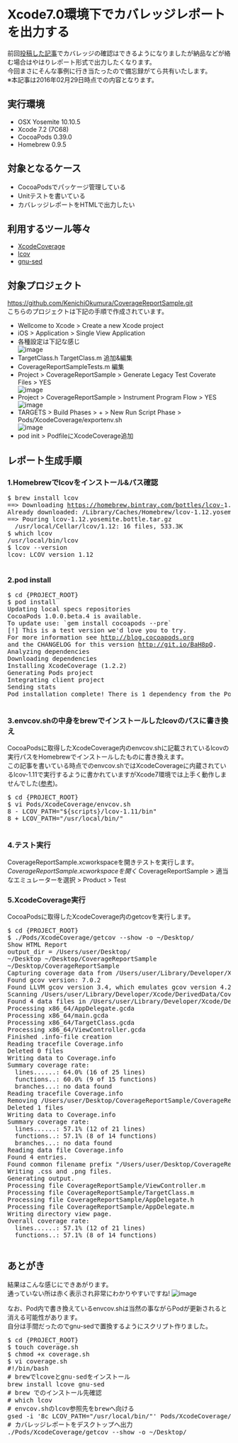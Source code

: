 # Xcode7.0環境下でカバレッジレポートを出力する

<div><p>前回<a href="http://qiita.com/KenichiOkumura@github/items/3a531a78c9b897557c9f">投稿した記事</a>でカバレッジの確認はできるようになりましたが納品などが絡む場合はやはりレポート形式で出力したくなります。<br>
	今回まさにそんな事例に行き当たったので備忘録がてら共有いたします。<br>
	※本記事は2016年02月29日時点での内容となります。
</p><h2>実行環境</h2><ul>
	<li>OSX Yosemite 10.10.5</li>
	<li>Xcode 7.2 (7C68)</li>
	<li>CocoaPods 0.39.0</li>
	<li>Homebrew 0.9.5</li>
</ul><h2>対象となるケース</h2><ul>
	<li>CocoaPodsでパッケージ管理している</li>
	<li>Unitテストを書いている</li>
	<li>カバレッジレポートをHTMLで出力したい</li>
</ul><h2>利用するツール等々</h2><ul>
	<li><a href="https://github.com/jonreid/XcodeCoverage">XcodeCoverage</a></li>
	<li><a href="http://ltp.sourceforge.net/coverage/lcov.php">lcov</a></li>
	<li><a href="https://www.gnu.org/software/sed/">gnu-sed</a></li>
</ul><h2>対象プロジェクト</h2><p><a href="https://github.com/KenichiOkumura/CoverageReportSample.git">https://github.com/KenichiOkumura/CoverageReportSample.git</a><br>
	こちらのプロジェクトは下記の手順で作成されています。
</p><ul>
	<li>Wellcome to Xcode &gt; Create a new Xcode project</li>
	<li>iOS &gt; Application &gt; Single View Application</li>
	<li>各種設定は下記な感じ<br>
	<img alt="image" src="https://s3-ap-northeast-1.amazonaws.com/qiita/2/26d8f56d-25ba-496d-a78a-8341532cd281.png"></li>
	<li>TargetClass.h TargetClass.m 追加&amp;編集</li>
	<li>CoverageReportSampleTests.m 編集</li>
	<li>Project &gt; CoverageReportSample &gt; Generate Legacy Test Coverate Files &gt; YES<br>
	<img alt="image" src="https://s3-ap-northeast-1.amazonaws.com/qiita/2/7605099f-6cb6-4ab1-b55a-55a8a33b684c.png"></li>
	<li>Project &gt; CoverageReportSample &gt; Instrument Program Flow &gt; YES<br>
	<img alt="image" src="https://s3-ap-northeast-1.amazonaws.com/qiita/2/1ec03fb5-a79f-46cb-a6e2-fdf01377adff.png"></li>
	<li>TARGETS &gt; Build Phases &gt; + &gt; New Run Script Phase &gt; Pods/XcodeCoverage/exportenv.sh<br>
	<img alt="image" src="https://s3-ap-northeast-1.amazonaws.com/qiita/2/d44b5c3e-c327-4fdc-8c17-23a0fb9ca67e.png"></li>
	<li>pod init &gt; PodfileにXcodeCoverage追加</li>
</ul><h2>レポート生成手順</h2><h3>1.Homebrewでlcovをインストール&amp;パス確認</h3><div class="codehilite">
	<pre class="hljs sql">$ brew <span class="hljs-operator"><span class="hljs-keyword">install</span> lcov
==&gt; Downloading <a class="vglnk" href="https://homebrew.bintray.com/bottles/lcov-" rel="nofollow"><span>https</span><span>://</span><span>homebrew</span><span>.</span><span>bintray</span><span>.</span><span>com</span><span>/</span><span>bottles</span><span>/</span><span>lcov</span><span>-</span></a><span class="hljs-number">1.12</span>.yosemite.bottle.tar.gz
Already downloaded: /<span class="hljs-keyword">Library</span>/Caches/Homebrew/lcov-<span class="hljs-number">1.12</span>.yosemite.bottle.tar.gz
==&gt; Pouring lcov-<span class="hljs-number">1.12</span>.yosemite.bottle.tar.gz
  /usr/<span class="hljs-keyword">local</span>/Cellar/lcov/<span class="hljs-number">1.12</span>: <span class="hljs-number">16</span> files, <span class="hljs-number">533.3</span><span class="hljs-keyword">K</span>
$ which lcov
/usr/<span class="hljs-keyword">local</span>/<span class="hljs-keyword">bin</span>/lcov
$ lcov <span class="hljs-comment">--version</span>
lcov: LCOV <span class="hljs-keyword">version</span> <span class="hljs-number">1.12</span>
    </span></pre>
</div><h3>2.pod install</h3><div class="codehilite">
	<pre class="hljs sql">$ cd {PROJECT_ROOT}
$ pod <span class="hljs-operator"><span class="hljs-keyword">install</span>
Updating <span class="hljs-keyword">local</span> specs repositories
CocoaPods <span class="hljs-number">1.0</span><span class="hljs-number">.0</span>.beta<span class="hljs-number">.4</span> <span class="hljs-keyword">is</span> available.
<span class="hljs-keyword">To</span> <span class="hljs-keyword">update</span> <span class="hljs-keyword">use</span>: <span class="hljs-string">`gem install cocoapods --pre`</span>
[!] This <span class="hljs-keyword">is</span> a <span class="hljs-keyword">test</span> <span class="hljs-keyword">version</span> we<span class="hljs-string">'d love you to try.
For more information see <a class="vglnk" href="http://blog.cocoapods.org" rel="nofollow"><span>http</span><span>://</span><span>blog</span><span>.</span><span>cocoapods</span><span>.</span><span>org</span></a>
and the CHANGELOG for this version <a class="vglnk" href="http://git.io/BaH8pQ" rel="nofollow"><span>http</span><span>://</span><span>git</span><span>.</span><span>io</span><span>/</span><span>BaH8pQ</span></a>.
Analyzing dependencies
Downloading dependencies
Installing XcodeCoverage (1.2.2)
Generating Pods project
Integrating client project
Sending stats
Pod installation complete! There is 1 dependency from the Podfile and 1 total pod installed.
    </span></span></pre>
</div><h3>3.envcov.shの中身をbrewでインストールしたlcovのパスに書き換え</h3><p>CocoaPodsに取得したXcodeCoverage内のenvcov.shに記載されているlcovの実行パスをHomebrewでインストールしたものに書き換えます。<br>
	この記事を書いている時点でのenvcov.shではXcodeCoverageに内蔵されているlcov-1.11で実行するように書かれていますがXcode7環境では上手く動作しませんでした(<a href="http://stackoverflow.com/questions/32912030/xcode7-code-coverage-with-getcov-and-lcov">参考</a>)。
</p><div class="codehilite">
	<pre class="hljs bash">$ <span class="hljs-built_in">cd</span> {PROJECT_ROOT}
$ vi Pods/XcodeCoverage/envcov.sh
<span class="hljs-number">8</span> - LCOV_PATH=<span class="hljs-string">"<span class="hljs-variable">${scripts}</span>/lcov-1.11/bin"</span>
<span class="hljs-number">8</span> + LCOV_PATH=<span class="hljs-string">"/usr/local/bin/"</span>
    </pre>
</div><h3>4.テスト実行</h3><p>CoverageReportSample.xcworkspaceを開きテストを実行します。
	<em> CoverageReportSample.xcworkspaceを開く
	</em> CoverageReportSample &gt; 適当なエミュレーターを選択 &gt; Product &gt; Test
</p><h3>5.XcodeCoverage実行</h3><p>CocoaPodsに取得したXcodeCoverage内のgetcovを実行します。
</p><div class="codehilite">
	<pre class="hljs sql">$ cd {PROJECT_ROOT}
$ ./Pods/XcodeCoverage/getcov <span class="hljs-comment">--show -o ~/Desktop/</span>
<span class="hljs-operator"><span class="hljs-keyword">Show</span> HTML Report
output_dir = /<span class="hljs-keyword">Users</span>/<span class="hljs-keyword">user</span>/Desktop/
~/Desktop ~/Desktop/CoverageReportSample
~/Desktop/CoverageReportSample
Capturing coverage <span class="hljs-keyword">data</span> <span class="hljs-keyword">from</span> /<span class="hljs-keyword">Users</span>/<span class="hljs-keyword">user</span>/<span class="hljs-keyword">Library</span>/Developer/Xcode/DerivedData/CoverageReportSample-clwbjkiwcxqjnnaikakwgjmwcgtc/<span class="hljs-keyword">Build</span>/Intermediates/CoverageReportSample.<span class="hljs-keyword">build</span>/Debug-iphonesimulator/CoverageReportSample.<span class="hljs-keyword">build</span>/Objects-<span class="hljs-keyword">normal</span>/x86_64
<span class="hljs-keyword">Found</span> gcov <span class="hljs-keyword">version</span>: <span class="hljs-number">7.0</span><span class="hljs-number">.2</span>
<span class="hljs-keyword">Found</span> LLVM gcov <span class="hljs-keyword">version</span> <span class="hljs-number">3.4</span>, which emulates gcov <span class="hljs-keyword">version</span> <span class="hljs-number">4.2</span>
Scanning /<span class="hljs-keyword">Users</span>/<span class="hljs-keyword">user</span>/<span class="hljs-keyword">Library</span>/Developer/Xcode/DerivedData/CoverageReportSample-clwbjkiwcxqjnnaikakwgjmwcgtc/<span class="hljs-keyword">Build</span>/Intermediates/CoverageReportSample.<span class="hljs-keyword">build</span>/Debug-iphonesimulator/CoverageReportSample.<span class="hljs-keyword">build</span>/Objects-<span class="hljs-keyword">normal</span>/x86_64 <span class="hljs-keyword">for</span> .gcda files ...
<span class="hljs-keyword">Found</span> <span class="hljs-number">4</span> <span class="hljs-keyword">data</span> files <span class="hljs-keyword">in</span> /<span class="hljs-keyword">Users</span>/<span class="hljs-keyword">user</span>/<span class="hljs-keyword">Library</span>/Developer/Xcode/DerivedData/CoverageReportSample-clwbjkiwcxqjnnaikakwgjmwcgtc/<span class="hljs-keyword">Build</span>/Intermediates/CoverageReportSample.<span class="hljs-keyword">build</span>/Debug-iphonesimulator/CoverageReportSample.<span class="hljs-keyword">build</span>/Objects-<span class="hljs-keyword">normal</span>/x86_64
Processing x86_64/AppDelegate.gcda
Processing x86_64/<span class="hljs-keyword">main</span>.gcda
Processing x86_64/TargetClass.gcda
Processing x86_64/ViewController.gcda
Finished .info-<span class="hljs-keyword">file</span> <span class="hljs-keyword">creation</span>
Reading tracefile Coverage.info
Deleted <span class="hljs-number">0</span> files
Writing <span class="hljs-keyword">data</span> <span class="hljs-keyword">to</span> Coverage.info
Summary coverage rate:
  <span class="hljs-keyword">lines</span>......: <span class="hljs-number">64.0</span>% (<span class="hljs-number">16</span> <span class="hljs-keyword">of</span> <span class="hljs-number">25</span> <span class="hljs-keyword">lines</span>)
  functions..: <span class="hljs-number">60.0</span>% (<span class="hljs-number">9</span> <span class="hljs-keyword">of</span> <span class="hljs-number">15</span> functions)
  branches...: <span class="hljs-keyword">no</span> <span class="hljs-keyword">data</span> <span class="hljs-keyword">found</span>
Reading tracefile Coverage.info
Removing /<span class="hljs-keyword">Users</span>/<span class="hljs-keyword">user</span>/Desktop/CoverageReportSample/CoverageReportSample/<span class="hljs-keyword">main</span>.<span class="hljs-keyword">m</span>
Deleted <span class="hljs-number">1</span> files
Writing <span class="hljs-keyword">data</span> <span class="hljs-keyword">to</span> Coverage.info
Summary coverage rate:
  <span class="hljs-keyword">lines</span>......: <span class="hljs-number">57.1</span>% (<span class="hljs-number">12</span> <span class="hljs-keyword">of</span> <span class="hljs-number">21</span> <span class="hljs-keyword">lines</span>)
  functions..: <span class="hljs-number">57.1</span>% (<span class="hljs-number">8</span> <span class="hljs-keyword">of</span> <span class="hljs-number">14</span> functions)
  branches...: <span class="hljs-keyword">no</span> <span class="hljs-keyword">data</span> <span class="hljs-keyword">found</span>
Reading <span class="hljs-keyword">data</span> <span class="hljs-keyword">file</span> Coverage.info
<span class="hljs-keyword">Found</span> <span class="hljs-number">4</span> entries.
<span class="hljs-keyword">Found</span> common filename prefix <span class="hljs-string">"/Users/user/Desktop/CoverageReportSample"</span>
Writing .css <span class="hljs-keyword">and</span> .png files.
Generating <span class="hljs-keyword">output</span>.
Processing <span class="hljs-keyword">file</span> CoverageReportSample/ViewController.<span class="hljs-keyword">m</span>
Processing <span class="hljs-keyword">file</span> CoverageReportSample/TargetClass.<span class="hljs-keyword">m</span>
Processing <span class="hljs-keyword">file</span> CoverageReportSample/AppDelegate.h
Processing <span class="hljs-keyword">file</span> CoverageReportSample/AppDelegate.<span class="hljs-keyword">m</span>
Writing <span class="hljs-keyword">directory</span> <span class="hljs-keyword">view</span> page.
Overall coverage rate:
  <span class="hljs-keyword">lines</span>......: <span class="hljs-number">57.1</span>% (<span class="hljs-number">12</span> <span class="hljs-keyword">of</span> <span class="hljs-number">21</span> <span class="hljs-keyword">lines</span>)
  functions..: <span class="hljs-number">57.1</span>% (<span class="hljs-number">8</span> <span class="hljs-keyword">of</span> <span class="hljs-number">14</span> functions)
    </span></pre>
</div><h2>あとがき</h2><p>結果はこんな感じにできあがります。<br>
	通っていない所は赤く表示され非常にわかりやすいですね!
	<img alt="image" src="https://s3-ap-northeast-1.amazonaws.com/qiita/2/cadaef8a-9a4a-4aee-bc38-6550812ec837.png">
</p><p>なお、Pod内で書き換えているenvcov.shは当然の事ながらPodが更新されると消える可能性があります。<br>
	自分は手間だったのでgnu-sedで置換するようにスクリプト作りました。
</p><div class="codehilite">
	<pre class="hljs bash">$ <span class="hljs-built_in">cd</span> {PROJECT_ROOT}
$ touch coverage.sh
$ chmod +x coverage.sh
$ vi coverage.sh
<span class="hljs-shebang">#!/bin/bash</span>
<span class="hljs-comment"># brewでlcoveとgnu-sedをインストール</span>
brew install lcove gnu-sed
<span class="hljs-comment"># brew でのインストール先確認</span>
<span class="hljs-comment"># which lcov</span>
<span class="hljs-comment"># envcov.shのlcov参照先をbrewへ向ける</span>
gsed -i <span class="hljs-string">'8c LCOV_PATH="/usr/local/bin/"'</span> Pods/XcodeCoverage/envcov.sh
<span class="hljs-comment"># カバレッジレポートをデスクトップへ出力</span>
./Pods/XcodeCoverage/getcov --show -o ~/Desktop/
    </pre>
</div></div>